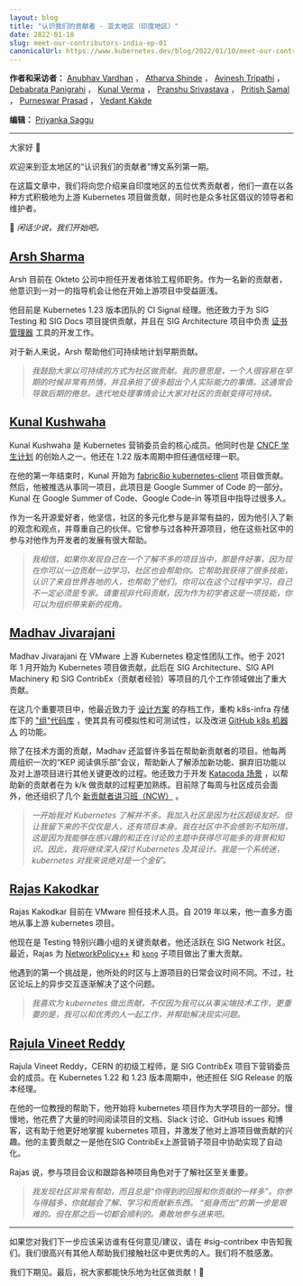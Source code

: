 ```yaml
---
layout: blog
title: "认识我们的贡献者 - 亚太地区（印度地区）"
date: 2022-01-10
slug: meet-our-contributors-india-ep-01
canonicalUrl: https://www.kubernetes.dev/blog/2022/01/10/meet-our-contributors-india-ep-01/
---
```

<!--
layout: blog
title: "Meet Our Contributors - APAC (India region)"
date: 2022-01-10T12:00:00+0000
slug: meet-our-contributors-india-ep-01
canonicalUrl: https://kubernetes.dev/blog/2022/01/10/meet-our-contributors-india-ep-01/
-->

<!--
**Authors & Interviewers:** [Anubhav Vardhan](https://github.com/anubha-v-ardhan), [Atharva Shinde](https://github.com/Atharva-Shinde), [Avinesh Tripathi](https://github.com/AvineshTripathi), [Debabrata Panigrahi](https://github.com/Debanitrkl), [Kunal Verma](https://github.com/verma-kunal), [Pranshu Srivastava](https://github.com/PranshuSrivastava), [Pritish Samal](https://github.com/CIPHERTron), [Purneswar Prasad](https://github.com/PurneswarPrasad), [Vedant Kakde](https://github.com/vedant-kakde)
-->
**作者和采访者：** [Anubhav Vardhan](https://github.com/anubha-v-ardhan) ， [Atharva Shinde](https://github.com/Atharva-Shinde) ， [Avinesh Tripathi](https://github.com/AvineshTripathi) ， [Debabrata Panigrahi](https://github.com/Debanitrkl) ， [Kunal Verma](https://github.com/verma-kunal) ， [Pranshu Srivastava](https://github.com/PranshuSrivastava) ， [Pritish Samal](https://github.com/CIPHERTron) ， [Purneswar Prasad](https://github.com/PurneswarPrasad) ， [Vedant Kakde](https://github.com/vedant-kakde)

<!--
**Editor:** [Priyanka Saggu](https://psaggu.com)
-->
**编辑：** [Priyanka Saggu](https://psaggu.com) 

---

<!--
Good day, everyone 👋
-->
大家好 👋

<!--
Welcome to the first episode of the APAC edition of the "Meet Our Contributors" blog post series.
-->
欢迎来到亚太地区的“认识我们的贡献者”博文系列第一期。


<!--
In this post, we'll introduce you to five amazing folks from the India region who have been actively contributing to the upstream Kubernetes projects in a variety of ways, as well as being the leaders or maintainers of numerous community initiatives.
-->
在这篇文章中，我们将向您介绍来自印度地区的五位优秀贡献者，他们一直在以各种方式积极地为上游 Kubernetes 项目做贡献，同时也是众多社区倡议的领导者和维护者。

<!--
💫 *Let's get started, so without further ado…*
-->
💫 *闲话少说，我们开始吧。*


## [Arsh Sharma](https://github.com/RinkiyaKeDad)

<!--
Arsh is currently employed with Okteto as a Developer Experience engineer. As a new contributor, he realised that 1:1 mentorship opportunities were quite beneficial in getting him started with the upstream project.
-->
Arsh 目前在 Okteto 公司中担任开发者体验工程师职务。作为一名新的贡献者，他意识到一对一的指导机会让他在开始上游项目中受益匪浅。

<!--
He is presently a CI Signal shadow on the Kubernetes 1.23 release team. He is also contributing to the SIG Testing and SIG Docs projects, as well as to the [cert-manager](https://github.com/cert-manager/infrastructure) tools development work that is being done under the aegis of SIG Architecture.
-->
他目前是 Kubernetes 1.23 版本团队的 CI Signal 经理。他还致力于为 SIG Testing 和 SIG Docs 项目提供贡献，并且在 SIG Architecture 项目中负责 [证书管理器](https://github.com/cert-manager/infrastructure) 工具的开发工作。

<!--
To the newcomers, Arsh helps plan their early contributions sustainably.
-->
对于新人来说，Arsh 帮助他们可持续地计划早期贡献。

<!--
> _I would encourage folks to contribute in a way that's sustainable. What I mean by that
> is that it's easy to be very enthusiastic early on and take up more stuff than one can
> actually handle. This can often lead to burnout in later stages. It's much more sustainable
> to work on things iteratively._
-->
> _我鼓励大家以可持续的方式为社区做贡献。我的意思是，一个人很容易在早期的时候非常有热情，并且承担了很多超出个人实际能力的事情。这通常会导致后期的倦怠。迭代地处理事情会让大家对社区的贡献变得可持续。_

## [Kunal Kushwaha](https://github.com/kunal-kushwaha)

<!--
Kunal Kushwaha is a core member of the Kubernetes marketing council. He is also a CNCF ambassador and one of the founders of the [CNCF Students Program](https://community.cncf.io/cloud-native-students/).. He also served as a Communications role shadow during the 1.22 release cycle.
-->
Kunal Kushwaha 是 Kubernetes 营销委员会的核心成员。他同时也是 [CNCF 学生计划](https://community.cncf.io/cloud-native-students/) 的创始人之一。他还在 1.22 版本周期中担任通信经理一职。

<!--
At the end of his first year, Kunal began contributing to the [fabric8io kubernetes-client](https://github.com/fabric8io/kubernetes-client) project. He was then selected to work on the same project as part of Google Summer of Code. Kunal mentored people on the same project, first through Google Summer of Code then through Google Code-in.
-->
在他的第一年结束时，Kunal 开始为 [fabric8io kubernetes-client](https://github.com/fabric8io/kubernetes-client) 项目做贡献。然后，他被推选从事同一项目，此项目是 Google Summer of Code 的一部分。Kunal 在 Google Summer of Code、Google Code-in 等项目中指导过很多人。

<!--
As an open-source enthusiast, he believes that diverse participation in the community is beneficial since it introduces new perspectives and opinions and respect for one's peers. He has worked on various open-source projects, and his participation in communities has considerably assisted his development as a developer.
-->
作为一名开源爱好者，他坚信，社区的多元化参与是非常有益的，因为他引入了新的观念和观点，并尊重自己的伙伴。它曾参与过各种开源项目，他在这些社区中的参与对他作为开发者的发展有很大帮助。


<!--
> _I believe if you find yourself in a place where you do not know much about the
> project, that's a good thing because now you can learn while contributing and the
> community is there to help you. It has helped me a lot in gaining skills, meeting
> people from around the world and also helping them. You can learn on the go,
> you don't have to be an expert. Make sure to also check out no code contributions
> because being a beginner is a skill and you can bring new perspectives to the
> organisation._
-->
> _我相信，如果你发现自己在一个了解不多的项目当中，那是件好事，因为现在你可以一边贡献一边学习，社区也会帮助你。它帮助我获得了很多技能，认识了来自世界各地的人，也帮助了他们。你可以在这个过程中学习，自己不一定必须是专家。请重视非代码贡献，因为作为初学者这是一项技能，你可以为组织带来新的视角。_

## [Madhav Jivarajani](https://github.com/MadhavJivrajani)


<!--
Madhav Jivarajani works on the VMware Upstream Kubernetes stability team. He began contributing to the Kubernetes project in January 2021 and has since made significant contributions to several areas of work under SIG Architecture, SIG API Machinery, and SIG ContribEx (contributor experience).
-->
Madhav Jivarajani 在 VMware 上游 Kubernetes 稳定性团队工作。他于 2021 年 1 月开始为 Kubernetes 项目做贡献，此后在 SIG Architecture、SIG API Machinery 和 SIG ContribEx（贡献者经验）等项目的几个工作领域做出了重大贡献。

<!--
Among several significant contributions are his recent efforts toward the Archival of [design proposals](https://github.com/kubernetes/community/issues/6055), refactoring the ["groups" codebase](https://github.com/kubernetes/k8s.io/pull/2713) under k8s-infra repository to make it mockable and testable, and improving the functionality of the [GitHub k8s bot](https://github.com/kubernetes/test-infra/issues/23129).
-->
在这几个重要项目中，他最近致力于 [设计方案](https://github.com/kubernetes/community/issues/6055) 的存档工作，重构 k8s-infra 存储库下的 ["组"代码库](https://github.com/kubernetes/k8s.io/pull/2713) ，使其具有可模拟性和可测试性，以及改进 [GitHub k8s 机器人](https://github.com/kubernetes/test-infra/issues/23129) 的功能。

<!--
In addition to his technical efforts, Madhav oversees many projects aimed at assisting new contributors. He organises bi-weekly "KEP reading club" sessions to help newcomers understand the process of adding new features, deprecating old ones, and making other key changes to the upstream project. He has also worked on developing [Katacoda scenarios](https://github.com/kubernetes-sigs/contributor-katacoda) to assist new contributors to become acquainted with the process of contributing to k/k. In addition to his current efforts to meet with community members every week, he has organised several [new contributors workshops (NCW)](https://www.youtube.com/watch?v=FgsXbHBRYIc).
-->
除了在技术方面的贡献，Madhav 还监督许多旨在帮助新贡献者的项目。他每两周组织一次的“KEP 阅读俱乐部”会议，帮助新人了解添加新功能、摒弃旧功能以及对上游项目进行其他关键更改的过程。他还致力于开发 [Katacoda 场景](https://github.com/kubernetes-sigs/contributor-katacoda) ，以帮助新的贡献者在为 k/k 做贡献的过程更加熟练。目前除了每周与社区成员会面外，他还组织了几个 [新贡献者讲习班（NCW）](https://www.youtube.com/watch?v=FgsXbHBRYIc) 。

<!--
> _I initially did not know much about Kubernetes. I joined because the community was
> super friendly. But what made me stay was not just the people, but the project itself.
> My solution to not feeling overwhelmed in the community was to gain as much context
> and knowledge into the topics that I was interested in and were being discussed. And
> as a result I continued to dig deeper into Kubernetes and the design of it.
> I am a systems nut & thus Kubernetes was an absolute goldmine for me._
-->
> _一开始我对 Kubernetes 了解并不多。我加入社区是因为社区超级友好。但让我留下来的不仅仅是人，还有项目本身。我在社区中不会感到不知所措，这是因为我能够在感兴趣的和正在讨论的主题中获得尽可能多的背景和知识。因此，我将继续深入探讨 Kubernetes 及其设计。我是一个系统迷，kubernetes 对我来说绝对是一个金矿。_


## [Rajas Kakodkar](https://github.com/rajaskakodkar)

<!--
Rajas Kakodkar currently works at VMware as a Member of Technical Staff. He has been engaged in many aspects of the upstream Kubernetes project since 2019.
-->
Rajas Kakodkar 目前在 VMware 担任技术人员。自 2019 年以来，他一直多方面地从事上游 kubernetes 项目。

<!--
He is now a key contributor to the Testing special interest group. He is also active in the SIG Network community. Lately, Rajas has contributed significantly to the [NetworkPolicy++](https://docs.google.com/document/d/1AtWQy2fNa4qXRag9cCp5_HsefD7bxKe3ea2RPn8jnSs/) and [`kpng`](https://github.com/kubernetes-sigs/kpng) sub-projects.
-->
他现在是 Testing 特别兴趣小组的关键贡献者。他还活跃在 SIG Network 社区。最近，Rajas 为 [NetworkPolicy++](https://docs.google.com/document/d/1AtWQy2fNa4qXRag9cCp5_HsefD7bxKe3ea2RPn8jnSs/) 和 [`kpng`](https://github.com/kubernetes-sigs/kpng) 子项目做出了重大贡献。

<!--
One of the first challenges he ran across was that he was in a different time zone than the upstream project's regular meeting hours. However, async interactions on community forums progressively corrected that problem.
-->
他遇到的第一个挑战是，他所处的时区与上游项目的日常会议时间不同。不过，社区论坛上的异步交互逐渐解决了这个问题。

<!--
> _I enjoy contributing to Kubernetes not just because I get to work on
> cutting edge tech but more importantly because I get to work with
> awesome people and help in solving real world problems._
-->
> _我喜欢为 kubernetes 做出贡献，不仅因为我可以从事尖端技术工作，更重要的是，我可以和优秀的人一起工作，并帮助解决现实问题。_

## [Rajula Vineet Reddy](https://github.com/rajula96reddy)

<!--
Rajula Vineet Reddy, a Junior Engineer at CERN, is a member of the Marketing Council team under SIG ContribEx . He also served as a release shadow for SIG Release during the 1.22 and 1.23 Kubernetes release cycles.
-->
Rajula Vineet Reddy，CERN 的初级工程师，是 SIG ContribEx 项目下营销委员会的成员。在 Kubernetes 1.22 和 1.23 版本周期中，他还担任 SIG Release 的版本经理。

<!--
He started looking at the Kubernetes project as part of a university project with the help of one of his professors. Over time, he spent a significant amount of time reading the project's documentation, Slack discussions, GitHub issues, and blogs, which helped him better grasp the Kubernetes project and piqued his interest in contributing upstream. One of his key contributions was his assistance with automation in the SIG ContribEx Upstream Marketing subproject.
-->
在他的一位教授的帮助下，他开始将 kubernetes 项目作为大学项目的一部分。慢慢地，他花费了大量的时间阅读项目的文档、Slack 讨论、GitHub issues 和博客，这有助于他更好地掌握 kubernetes 项目，并激发了他对上游项目做贡献的兴趣。他的主要贡献之一是他在SIG ContribEx上游营销子项目中协助实现了自动化。

<!--
According to Rajula, attending project meetings and shadowing various project roles are vital for learning about the community.
-->
Rajas 说，参与项目会议和跟踪各种项目角色对于了解社区至关重要。

<!--
> _I find the community very helpful and it's always_
> “you get back as much as you contribute”.
> _The more involved you are, the more you will understand, get to learn and
> contribute new things._
> 
> _The first step to_ “come forward and start” _is hard. But it's all gonna be
> smooth after that. Just take that jump._
-->
> _我发现社区非常有帮助，而且总是“你得到的回报和你贡献的一样多”。你参与得越多，你就越会了解、学习和贡献新东西。_
> _“挺身而出”的第一步是艰难的。但在那之后一切都会顺利的。勇敢地参与进来吧。_
---

<!--
If you have any recommendations/suggestions for who we should interview next, please let us know in #sig-contribex. We're thrilled to have other folks assisting us in reaching out to even more wonderful individuals of the community. Your suggestions would be much appreciated.
-->
如果您对我们下一步应该采访谁有任何意见/建议，请在 #sig-contribex 中告知我们。我们很高兴有其他人帮助我们接触社区中更优秀的人。我们将不胜感激。


<!--
We'll see you all in the next one. Everyone, till then, have a happy contributing! 👋
-->
我们下期见。最后，祝大家都能快乐地为社区做贡献！👋


